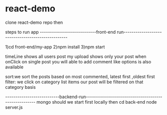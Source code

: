 # react-demo
clone react-demo repo
then 

steps to run app ----------------------------front-end run--------------------------------------------------

1)cd front-end/my-app 
2)npm install 
3)npm start

timeLine shows all users post my upload shows only your post 
when onClick on single post you will able to add comment like options is also available

sort:we sort the posts based on most commented, latest first ,oldest first 
filter: we click on category list items our post will be filtered on that category basis

---------------------------backend-run-----------------------------------------------------
mongo should we start first locally 
then cd back-end node server.js
